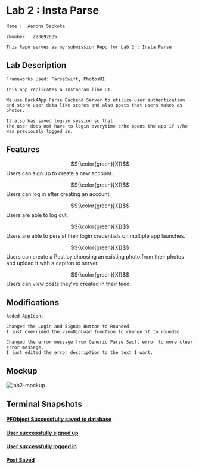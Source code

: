 # Lab 2 : Insta Parse

    Name :  Aaroha Sapkota

    ZNumber : Z23692635

    This Repo serves as my submission Repo for Lab 2 : Insta Parse

## Lab Description
    Frameworks Used: ParseSwift, PhotosUI
    
    This app replicates a Instagram like UI.
    
    We use Back4App Parse Backend Server to utilize user authentication
    and store user data like scores and also posts that users makes as photos.
    
    It also has saved log-in session so that
    the user does not have to login everytime s/he opens the app if s/he was previously logged in.
    

## Features
$${\color{green}[X]}$$ Users can sign up to create a new account.

$${\color{green}[X]}$$ Users can log in after creating an account.

$${\color{green}[X]}$$ Users are able to log out.

$${\color{green}[X]}$$ Users are able to persist their login credentials on multiple app launches.

$${\color{green}[X]}$$ Users can create a Post by choosing an existing photo from their photos and upload it with a caption to server.

$${\color{green}[X]}$$ Users can view posts they've created in their feed.

## Modifications
    Added AppIcon.

    Changed the Login and SignUp Button to Rounded.
    I just overrided the viewDidLoad function to change it to rounded.
    
    Changed the error message from Generic Parse Swift error to more clear error message.
    I just edited the error description to the text I want.


## Mockup

![lab2-mockup](https://github.com/user-attachments/assets/3fb37e2c-9f09-46f9-9ede-2e16a3369cb6)

## Terminal Snapshots
#### [PFObject Successfully saved to database](/TerminalSnippets.md#pfobject-successfully-saved-to-database)
#### [User successfully signed up](/TerminalSnippets.md#user-successfully-signed-up)
#### [User successfully logged in](/TerminalSnippets.md#user-successfully-logged-in)
#### [Post Saved](/TerminalSnippets.md#post-saved)

